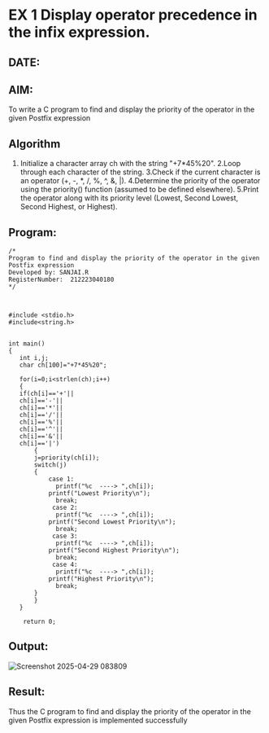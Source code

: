 # EX 1 Display operator precedence in the infix expression.
## DATE:
## AIM:
To write a C program to find and display the priority of the operator in the given Postfix expression

## Algorithm
1. Initialize a character array ch with the string "+7*45%20".
2.Loop through each character of the string.
3.Check if the current character is an operator (+, -, *, /, %, ^, &, |).
4.Determine the priority of the operator using the priority() function (assumed to be defined elsewhere).
5.Print the operator along with its priority level (Lowest, Second Lowest, Second Highest, or Highest).
 

## Program:
```
/*
Program to find and display the priority of the operator in the given Postfix expression
Developed by: SANJAI.R
RegisterNumber:  212223040180
*/
```
```


#include <stdio.h>
#include<string.h>

   
int main()
{
   int i,j;
   char ch[100]="+7*45%20";
   
   for(i=0;i<strlen(ch);i++)
   {
   if(ch[i]=='+'||
   ch[i]=='-'||
   ch[i]=='*'||
   ch[i]=='/'||
   ch[i]=='%'||
   ch[i]=='^'||
   ch[i]=='&'||
   ch[i]=='|')
       {
       j=priority(ch[i]);
       switch(j)
       {
           case 1:
             printf("%c  ----> ",ch[i]);
           printf("Lowest Priority\n");
             break;
            case 2:
             printf("%c  ----> ",ch[i]);
           printf("Second Lowest Priority\n");
             break;
            case 3:
             printf("%c  ----> ",ch[i]);
           printf("Second Highest Priority\n"); 
             break;
            case 4:
             printf("%c  ----> ",ch[i]);
           printf("Highest Priority\n");
             break;
       }
       }
   }
   
    return 0;
```

## Output:
![Screenshot 2025-04-29 083809](https://github.com/user-attachments/assets/3583a89c-8471-4857-bc1a-744a86793019)



## Result:
Thus the C program to find and display the priority of the operator in the given Postfix expression is implemented successfully

